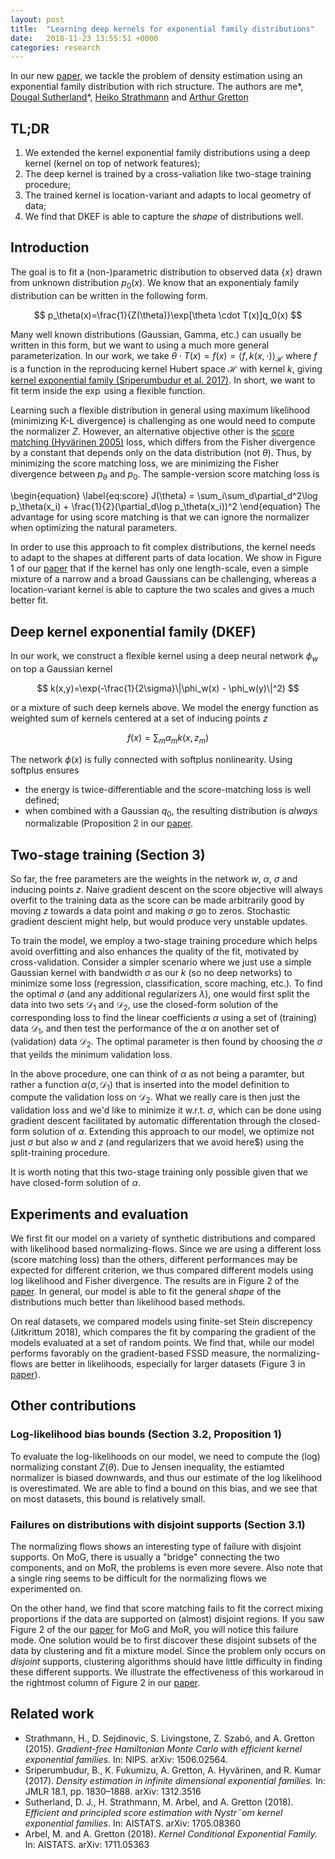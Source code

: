 ```yaml
---
layout: post
title:  "Learning deep kernels for exponential family distributions"
date:   2018-11-23 13:55:51 +0000
categories: research
---
```


In our new [paper](DKEF), we tackle the problem of density estimation using an exponential family distribution with rich structure.
The authors are me\*, 
[Dougal Sutherland](http://www.gatsby.ucl.ac.uk/~dougals/)\*, 
[Heiko Strathmann](http://herrstrathmann.de/) and 
[Arthur Gretton](http://www.gatsby.ucl.ac.uk/~gretton/)


## TL;DR

1. We extended the kernel exponential family distributions using a deep kernel (kernel on top of network features);
1. The deep kernel is trained by a cross-valiation like two-stage training procedure;
1. The trained kernel is location-variant and adapts to local geometry of data;
1. We find that DKEF is able to capture the *shape* of distributions well.

## Introduction

The goal is to fit a (non-)parametric distribution to observed data $\{x\}$ drawn from unknown distribution $p_0(x)$.
We know that an exponentialy family distribution can be written in the following form.

$$
p_\theta(x)=\frac{1}{Z(\theta)}\exp[\theta \cdot T(x)]q_0(x)
$$

Many well known distributions (Gaussian, Gamma, etc.) can usually be written in this form,
but we want to using a much more general parameterization.
In our work, we take $\theta \cdot T(x) = f(x) = \langle f, k(x,\cdot) \rangle_{\mathcal{H}}$ 
where $f$ is a function in the reproducing kernel Hubert space $\mathcal{H}$ with kernel $k$, 
giving [kernel exponential family (Sriperumbudur et al. 2017)](kef). In short, we want to fit 
term inside the $\exp$ using a flexible function. 

Learning such a flexible distribution in general using 
maximum likelihood (minimizing K-L divergence) is challenging as one would need to compute the normalizer $Z$.
However, an alternative objective other is the [score matching (Hyvärinen 2005)](sm) loss, 
which differs from the Fisher divergence
by a constant that depends only on the data distribution (not $\theta$).
Thus, by minimizing the score matching loss, we are minimizing the Fisher divergence 
between $p_\theta$ and $p_0$.
The sample-version score matching loss is 

\begin{equation}
\label{eq:score}
J(\theta) = \sum_i\sum_d\partial_d^2\log p_\theta(x_i) + \frac{1}{2}(\partial_d\log p_\theta(x_i))^2
\end{equation}
The advantage for using score matching is that we can ignore the normalizer when optimizing the natural parameters.

In order to use this approach to fit complex
distributions, the kernel needs to adapt to 
the shapes at different parts of data location. We show in Figure 1 of our [paper](DKEF) that 
if the kernel has only one length-scale, even a simple mixture of a narrow and a broad Gaussians can be challenging, 
whereas a location-variant kernel is able to capture the two scales and gives a much better fit.

## Deep kernel exponential family (DKEF)

In our work, we construct a flexible kernel using a deep neural network $\phi_w$ on top a Gaussian kernel

$$
k(x,y)=\exp(-\frac{1}{2\sigma}\|\phi_w(x) - \phi_w(y)\|^2)
$$

or a mixture of such deep kernels above. We model the energy function as weighted sum of kernels centered at a set of inducing 
points $z$

$$f(x)=\sum_m\alpha_m k(x,z_m)$$

The network $\phi(x)$ is fully connected with softplus nonlinearity. Using softplus ensures
* the energy is twice-differentiable and the score-matching loss is well defined;
* when combined with a Gaussian $q_0$, the resulting distribution is *always* normalizable (Proposition 2 in our [paper](DKEF).

## Two-stage training (Section 3)

So far, the free parameters are the weights in the network $w$, $\alpha$, $\sigma$ and inducing points $z$. 
Naive gradient descent on the score objective will always overfit to the training data as the score 
can be made arbitrarily good by moving $z$ towards a data point and making $\sigma$ go to zeros. Stochastic
gradient descient might help, but would produce very unstable updates. 

To train the model, we employ a two-stage training procedure which helps avoid overfitting and also 
enhances the quality of the fit, motivated by cross-validation. Consider 
a simpler scenario where we just use a simple Gaussian kernel with bandwidth $\sigma$ as our $k$ 
(so no deep networks) to minimize some loss (regression, classification, score maching, etc.). 
To find the optimal $\sigma$ (and any additional regularizers $\lambda$), one would first split the data
into two sets $\mathcal{D}_1$ and $\mathcal{D}_2$, use the closed-form
solution of the corresponding loss to find the linear coefficients $\alpha$ using a set of (training) data $\mathcal{D}_1$, 
and then test the performance of the $\alpha$ on another set of (validation) data $\mathcal{D}_2$. 
The optimal parameter is then found by choosing the 
$\sigma$ that yeilds the minimum validation loss. 

In the above procedure, one can think of $\alpha$ as not being a 
paramter, but rather a function $\alpha(\sigma, \mathcal{D}_1)$ that is inserted into the model definition to
compute the validation loss on $\mathcal{D}_2$. What we really care is then just the validation loss and we'd like to minimize it w.r.t.
$\sigma$, which can be done using gradient descent facilitated by automatic differentation 
through the closed-form solution of $\alpha$. Extending this approach to our model, we optimize not just $\sigma$ but 
also $w$ and $z$ (and regularizers that we avoid here$) using the split-training procedure.

It is worth noting that this two-stage training only possible given that we have closed-form solution of $\alpha$.

## Experiments and evaluation

We first fit our model on a variety of synthetic distributions and compared with likelihood based normalizing-flows.
Since we are using a different loss (score matching loss) than the others, 
different performances may be expected for different criterion, we thus compared different models using 
log likelihood and Fisher divergence. The results are in Figure 2 of the [paper](DKEF). In general, our model is able to fit the general *shape* of the distributions much better than likelihood based methods. 

On real datasets,
we compared models using finite-set Stein discrepency (Jitkrittum 2018), which compares the fit by comparing the 
gradient of the models evaluated at a set of random points. 
We find that, while our model performs favorably on the gradient-based FSSD measure, the 
normalizing-flows are better in likelihoods, especially for larger datasets (Figure 3 in [paper](DKEF)). 

## Other contributions

### Log-likelihood bias bounds (Section 3.2, Proposition 1)

To evaluate the log-likelihoods on our model, we need to compute the (log) normalizing constant $Z(\theta)$. Due to 
Jensen inequality, the estiamted normalizer is biased downwards, and thus our estimate of the log likelihood 
is overestimated. We are able to find a bound on this bias, and we see that on most datasets, this bound is relatively small.

### Failures on distributions with disjoint supports (Section 3.1)

The normalizing flows shows an interesting type of failure with disjoint supports. On MoG, 
there is usually a "bridge" connecting the two components, and on MoR, the problems is even more severe. 
Also note that a single ring seems to be difficult for the normalizing flows we experimented on.

On the other hand, we find that score matching fails to fit the correct mixing proportions if 
the data are supported on (almost) disjoint regions. If you saw Figure 2 of the our [paper](DKEF) for 
MoG and MoR, you will notice this failure mode. One solution
would be to first discover these disjoint subsets of the data by clustering and fit a mixture model.
Since the problem only occurs on *disjoint* supports, clustering algorithms should have little difficulty
in finding these different supports. We illustrate the effectiveness of this workaroud in the rightmost 
column of Figure 2 in our [paper](DKEF).

## Related work
* Strathmann, H., D. Sejdinovic, S. Livingstone, Z. Szabó, and A. Gretton (2015). 
*Gradient-free Hamiltonian Monte Carlo with efficient kernel exponential families.* In: NIPS. arXiv: 1506.02564.
* Sriperumbudur, B., K. Fukumizu, A. Gretton, A.
Hyvärinen, and R. Kumar (2017). *Density estimation in infinite dimensional exponential families.* In: JMLR 18.1, pp. 1830–1888. arXiv: 1312.3516
* Sutherland, D. J., H. Strathmann, M. Arbel, and A. Gretton (2018). 
*Efficient and principled score estimation with Nystr¨om kernel exponential families.* In: AISTATS. arXiv: 1705.08360
* Arbel, M. and A. Gretton (2018). *Kernel Conditional Exponential Family.* In: AISTATS. arXiv: 1711.05363

[DKEF]: https://arxiv.org/abs/1811.08357https://arxiv.org/abs/1811.08357
[kef]:  http://jmlr.org/papers/v18/16-011.html
[sm]: https://www.cs.helsinki.fi/u/ahyvarin/papers/JMLR05.pdf
